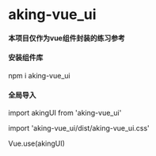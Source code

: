 # aking-vue_ui

#### 本项目仅作为vue组件封装的练习参考
 
#### 安装组件库
  npm i aking-vue_ui
 
#### 全局导入
import akingUI from 'aking-vue_ui'

import 'aking-vue_ui/dist/aking-vue_ui.css'

Vue.use(akingUI)
